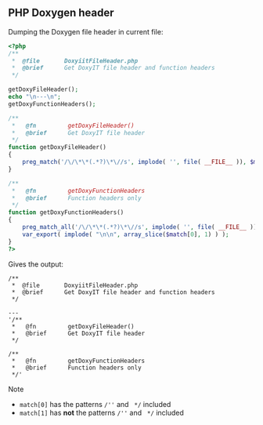 ## PHP Doxygen header

Dumping the Doxygen file header in current file:

```php
<?php
/**
 *  @file       DoxyiitFileHeader.php
 *  @brief      Get DoxyIT file header and function headers
 */

getDoxyFileHeader();
echo "\n---\n";
getDoxyFunctionHeaders();

/**
 *   @fn         getDoxyFileHeader()
 *   @brief      Get DoxyIT file header
 */
function getDoxyFileHeader()
{
	preg_match('/\/\*\*(.*?)\*\//s', implode( '', file( __FILE__ )), $match); fputs( STDERR, $match[0] . PHP_EOL );
}

/**
 *   @fn         getDoxyFunctionHeaders
 *   @brief      Function headers only
 */
function getDoxyFunctionHeaders()
{
	preg_match_all('/\/\*\*(.*?)\*\//s', implode( '', file( __FILE__ )), $match);
	var_export( implode( "\n\n", array_slice($match[0], 1) ) );
}
?>
```

Gives the output:

```console
/**
 *  @file       DoxyiitFileHeader.php
 *  @brief      Get DoxyIT file header and function headers
 */

---
'/**
 *   @fn         getDoxyFileHeader()
 *   @brief      Get DoxyIT file header
 */

/**
 *   @fn         getDoxyFunctionHeaders
 *   @brief      Function headers only
 */'
```

> [!NOTE]
> - `match[0]` has the patterns `/''` and ` */` included
> - `match[1]` has **not** the patterns `/''` and ` */` included
